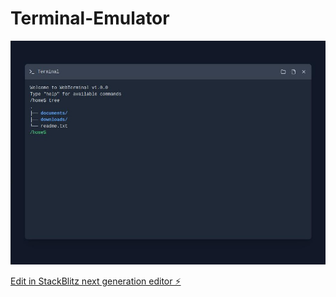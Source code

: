 # Terminal-Emulator

![Screenshot](screenshot.jpg)

[Edit in StackBlitz next generation editor ⚡️](https://stackblitz.com/~/github.com/IgnatMaldive/Terminal-Emulator)